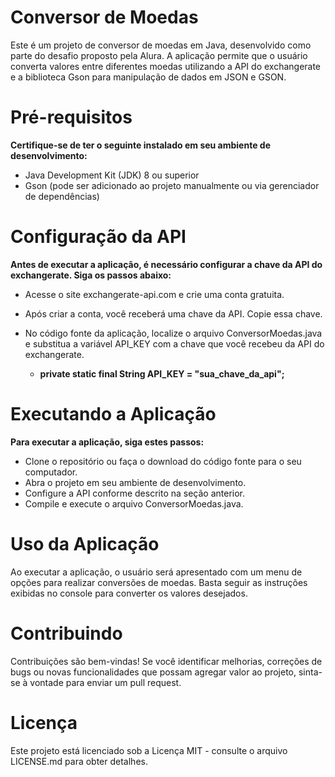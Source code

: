# Conversor de Moedas

Este é um projeto de conversor de moedas em Java, desenvolvido como parte do desafio proposto pela Alura. 
A aplicação permite que o usuário converta valores entre diferentes moedas utilizando a API do exchangerate e a biblioteca Gson para manipulação de dados em JSON e GSON.


# Pré-requisitos 

**Certifique-se de ter o seguinte instalado em seu ambiente de desenvolvimento:**

* Java Development Kit (JDK) 8 ou superior
* Gson (pode ser adicionado ao projeto manualmente ou via gerenciador de dependências)

# Configuração da API

**Antes de executar a aplicação, é necessário configurar a chave da API do exchangerate. Siga os passos abaixo:**

* Acesse o site exchangerate-api.com e crie uma conta gratuita.
* Após criar a conta, você receberá uma chave da API. Copie essa chave.
  
* No código fonte da aplicação, localize o arquivo ConversorMoedas.java e substitua a variável API_KEY com a chave que você recebeu da API do exchangerate.
  * **private static final String API_KEY = "sua_chave_da_api";**

# Executando a Aplicação

**Para executar a aplicação, siga estes passos:**

* Clone o repositório ou faça o download do código fonte para o seu computador.
* Abra o projeto em seu ambiente de desenvolvimento.
* Configure a API conforme descrito na seção anterior.
* Compile e execute o arquivo ConversorMoedas.java.

# Uso da Aplicação

Ao executar a aplicação, o usuário será apresentado com um menu de opções para realizar conversões de moedas. 
Basta seguir as instruções exibidas no console para converter os valores desejados.

# Contribuindo

Contribuições são bem-vindas! Se você identificar melhorias, correções de bugs ou novas funcionalidades que possam agregar valor ao projeto, 
sinta-se à vontade para enviar um pull request.

# Licença
Este projeto está licenciado sob a Licença MIT - consulte o arquivo LICENSE.md para obter detalhes.
